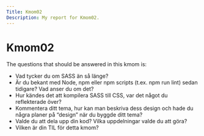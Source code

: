 ```yaml
---
Title: Kmom02
Description: My report for Kmom02.
---
```


Kmom02
=========

The questions that should be answered in this kmom is:
* Vad tycker du om SASS än så länge?
* Är du bekant med Node, npm eller npm scripts (t.ex. npm run lint) sedan tidigare? Vad anser du om det?
* Hur kändes det att kompilera SASS till CSS, var det något du reflekterade över?
* Kommentera ditt tema, hur kan man beskriva dess design och hade du några planer på “design” när du byggde ditt tema?
* Valde du att dela upp din kod? Vilka uppdelningar valde du att göra?
* Vilken är din TIL för detta kmom?